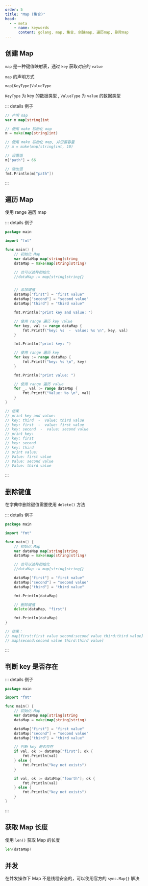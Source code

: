 ```yaml
---
order: 5
title: "Map (集合)"
head:
  - - meta
    - name: keywords
      content: golang, map, 集合, 创建map, 遍历map, 删除map
---
```


## 创建 Map

`map` 是一种键值映射表，通过 `key` 获取对应的 `value`

`map` 的声明方式
```
map[KeyType]ValueType
```
`KeyType` 为 key 的数据类型 , `ValueType` 为 `value` 的数据类型

::: details 例子

```go
// 声明 map
var m map[string]int

// 使用 make 初始化 map
m = make(map[string]int)

// 使用 make 初始化 map, 并设置容量
// m = make(map[string]int, 10)

// 设置值
m["path"] = 66

// 输出值
fmt.Println(m["path"])
```

:::

## 遍历 Map

使用 range 遍历 map

::: details 例子

```go
package main

import "fmt"

func main() {
	// 初始化 Map
	var dataMap map[string]string
	dataMap = make(map[string]string)

    // 也可以这样初始化
	//dataMap := map[string]string{}


    // 添加键值
	dataMap["first"] = "first value"
	dataMap["second"] = "second value"
	dataMap["third"] = "third value"

	fmt.Println("print key and value: ")

	// 使用 range 遍历 key value
	for key, val := range dataMap {
		fmt.Printf("key: %s  -  value: %s \n", key, val)
	}

	fmt.Println("print key: ")

	// 使用 range 遍历 key
	for key := range dataMap {
		fmt.Printf("key: %s \n", key)
	}

	fmt.Println("print value: ")

	// 使用 range 遍历 value
	for _, val := range dataMap {
		fmt.Printf("Value: %s \n", val)
	}
}

// 结果
// print key and value:
// key: third  -  value: third value
// key: first  -  value: first value
// key: second  -  value: second value
// print key:
// key: first
// key: second
// key: third
// print value:
// Value: first value
// Value: second value
// Value: third value
```

:::

## 删除键值

在字典中删除键值需要使用 `delete()` 方法

::: details 例子

```go
package main

import "fmt"

func main() {
	// 初始化 Map
	var dataMap map[string]string
	dataMap = make(map[string]string)

    // 也可以这样初始化
	//dataMap := map[string]string{}

	dataMap["first"] = "first value"
	dataMap["second"] = "second value"
	dataMap["third"] = "third value"

	fmt.Println(dataMap)

    // 删除键值
	delete(dataMap, "first")

	fmt.Println(dataMap)
}

// 结果：
// map[first:first value second:second value third:third value]
// map[second:second value third:third value]

```

:::


## 判断 key 是否存在

::: details 例子

```go
package main

import "fmt"

func main() {
	// 初始化 Map
	var dataMap map[string]string
	dataMap = make(map[string]string)

	dataMap["first"] = "first value"
	dataMap["second"] = "second value"
	dataMap["third"] = "third value"

	// 判断 key 是否存在
	if val, ok := dataMap["first"]; ok {
		fmt.Println(val)
	} else {
		fmt.Println("key not exists")
	}

	if val, ok := dataMap["fourth"]; ok {
		fmt.Println(val)
	} else {
		fmt.Println("key not exists")
	}
}
```

:::


## 获取 Map 长度

使用 `len()` 获取 Map 的长度

```go
len(dataMap)
```


## 并发

在并发操作下 Map 不是线程安全的，可以使用官方的 `sync.Map{}` 解决

<!-- ::: tip 社区专属
[如何保证 Map 线程安全?]()
::: -->